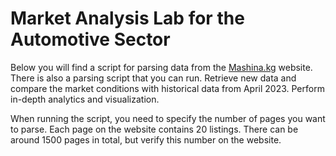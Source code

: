 
# **Market Analysis Lab for the Automotive Sector**

Below you will find a script for parsing data from the [Mashina.kg](https://m.mashina.kg/search/all) website. There is also a parsing script that you can run.
Retrieve new data and compare the market conditions with historical data from April 2023. Perform in-depth analytics and visualization.


When running the script, you need to specify the number of pages you want to parse. Each page on the website contains 20 listings.
There can be around 1500 pages in total, but verify this number on the website.
